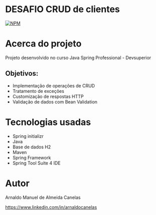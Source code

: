 # DESAFIO CRUD de clientes

[![NPM](https://img.shields.io/npm/l/react)](https://github.com/amac81/desafio-springpro-03/blob/main/LICENSE) 

# Acerca do projeto

Projeto desenvolvido no curso Java Spring Professional - Devsuperior

##  Objetivos:

- Implementação de operações de CRUD
- Tratamento de exceções
- Customização de respostas HTTP
- Validação de dados com Bean Validation

# Tecnologias usadas
- Spring initializr
- Java
- Base de dados H2
- Maven 
- Spring Framework
- Spring Tool Suite 4 IDE

# Autor

Arnaldo Manuel de Almeida Canelas

https://www.linkedin.com/in/arnaldocanelas
